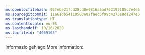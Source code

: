 ```yaml
---
ms.openlocfilehash: 02febe21fcd28cd0e0816a5ad762195185c7e4e5
ms.sourcegitcommit: 11a61db54119503e82faec5f99c4273e8d1247e5
ms.translationtype: HT
ms.contentlocale: eu-ES
ms.lasthandoff: 10/16/2020
ms.locfileid: "4069165"
---
```

<span data-ttu-id="ca648-101">Informazio gehiago:</span><span class="sxs-lookup"><span data-stu-id="ca648-101">More information:</span></span>